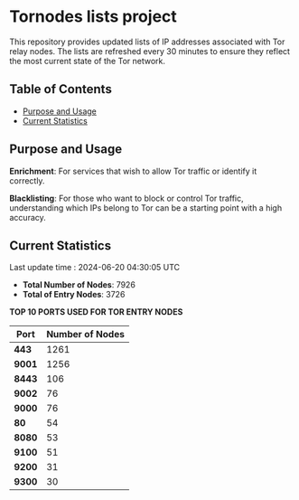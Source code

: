 # Tornodes lists project

This repository provides updated lists of IP addresses associated with Tor relay nodes. The lists are refreshed every 30 minutes to ensure they reflect the most current state of the Tor network.

## Table of Contents

- [Purpose and Usage](#purpose-and-usage)
- [Current Statistics](#current-statistics)


## Purpose and Usage

**Enrichment**: For services that wish to allow Tor traffic or identify it correctly.

**Blacklisting**: For those who want to block or control Tor traffic, understanding which IPs belong to Tor can be a starting point with a high accuracy.

## Current Statistics

Last update time : 2024-06-20 04:30:05 UTC

- **Total Number of Nodes**: 7926
- **Total of Entry Nodes**: 3726

**TOP 10 PORTS USED FOR TOR ENTRY NODES**

| **Port** | **Number of Nodes** |
|------|-----------------|
| **443**   | 1261  |
| **9001**   | 1256  |
| **8443**   | 106  |
| **9002**   | 76  |
| **9000**   | 76  |
| **80**   | 54  |
| **8080**   | 53  |
| **9100**   | 51  |
| **9200**   | 31  |
| **9300**   | 30  |

